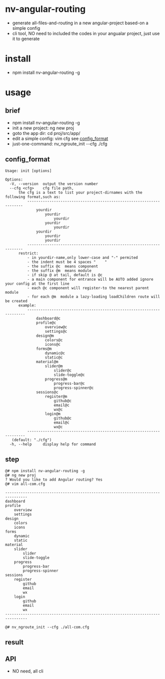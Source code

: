 nv-angular-routing
==================

-   generate all-files-and-routing in a new angular-project based-on a simple config
-   cli tool, NO need to included the codes in your angualar project,
    just use it to generate

install
=======

-   npm install nv-angular-routing -g

usage
=====

brief
-------

-   npm install nv-angular-routing -g
-   init a new project:    ng new proj            
-   goto the app dir:      cd proj/src/app/ 
-   edit a simple config:  vim cfg                        see [config\_format](config\_format) 
-   just-one-command:      nv\_ngroute\_init --cfg ./cfg

config\_format
--------------

    Usage: init [options]

    Options:
      -V, --version  output the version number
      --cfg <cfg>    cfg file path,
          the cfg is a text to list your project-dirnames with the following format,such as:
              --------------------------------------------------------------------
                  yourdir
                      yourdir
                          yourdir
                      yourdir
                          yourdir
                  yourdir
                      yourdir
                      yourdir
              --------------------------------------------------------------------
          restrict:
              - in yourdir-name,only lower-case and "-" permited
              - the indent must be 4 spaces "    "
              - the suffix @c  means component
              - the suffix @m  means module
              - if skip @ at tail, default is @c
              - a main component for entrance will be AUTO added ignore your config at the first line
              - each @c component will register-to the nearest parent module
              - for each @m  module a lazy-loading loadChildren route will be created
          example:
              ---------------------------------------------------------------------
                  dashboard@c
                  profile@c
                      overview@c
                      settings@c
                  design@m
                      colors@c
                      icons@c
                  forms@m
                      dynamic@c
                      static@c
                  material@m
                      slider@m
                          slider@c
                          slide-toggle@c
                      progress@m
                          progress-bar@c
                          progress-spinner@c
                  sessions@c
                      register@m
                          github@c
                          email@c
                          wx@c
                      login@m
                          github@c
                          email@c
                          wx@c
              ---------------------------------------------------------------------
       (default: "./cfg")
      -h, --help     display help for command


step
----

    @# npm install nv-angular-routing -g
    @# ng new proj
    ? Would you like to add Angular routing? Yes
    @# vim all-com.cfg
    
    --------------------------------------------------------------------------------
    dashboard
    profile
        overview
        settings
    design
        colors
        icons
    forms
        dynamic
        static
    material
        slider
            slider
            slide-toggle
        progress
            progress-bar
            progress-spinner
    sessions
        register
            github
            email
            wx
        login
            github
            email
            wx
    --------------------------------------------------------------------------------

    @# nv_ngroute_init --cfg ./all-com.cfg


result
------




API
---
-   NO need, all cli

